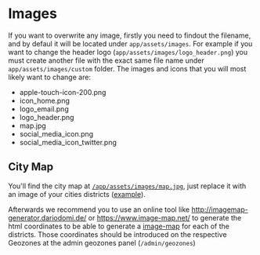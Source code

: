 # Images

If you want to overwrite any image, firstly you need to findout the filename, and by defaul it will be located under `app/assets/images`. For example if you want to change the header logo (`app/assets/images/logo_header.png`) you must create another file with the exact same file name under `app/assets/images/custom` folder. The images and icons that you will most likely want to change are:

* apple-touch-icon-200.png
* icon_home.png
* logo_email.png
* logo_header.png
* map.jpg
* social_media_icon.png
* social_media_icon_twitter.png

## City Map

You'll find the city map at [`/app/assets/images/map.jpg`](https://github.com/consul/consul/blob/master/app/assets/images/map.jpg), just replace it with an image of your cities districts ([example](https://github.com/ayuntamientomadrid/consul/blob/master/app/assets/images/map.jpg)).

Afterwards we recommend you to use an online tool like http://imagemap-generator.dariodomi.de/ or https://www.image-map.net/ to generate the html coordinates to be able to generate a [image-map](https://www.w3schools.com/tags/tag_map.asp) for each of the districts. Those coordinates should be introduced on the respective Geozones at the admin geozones panel (`/admin/geozones`)
